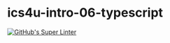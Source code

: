 # ics4u-intro-06-typescript

[![GitHub's Super Linter](https://github.com/JacksonNaufal/ics4u-intro-06-typescript/workflows/GitHub's%20Super%20Linter/badge.svg)](https://github.com/JacksonNaufal/ics4u-intro-06-typescript/actions)

